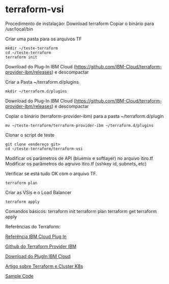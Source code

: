 # terraform-vsi

Procedimento de instalação:
Download terraform
Copiar o binário para /usr/local/bin

Criar uma pasta para os arquivos TF
```/bin/bash
mkdir ~/teste-terraform
cd ~/teste-terraform
terraform init
```

Download do Plug-In IBM Cloud (https://github.com/IBM-Cloud/terraform-provider-ibm/releases) e descompactar

Criar a Pasta ~/terraform.d/plugins
```/bin/bash
mkdir ~/terraform.d/plugins
```

Download do Plug-In IBM Cloud (https://github.com/IBM-Cloud/terraform-provider-ibm/releases) e descompactar

Copiar o binário (terraform-provider-ibm) para a pasta ~/terraform.d/plugin
```
mv ~/teste-terraform/terraform-provider-ibm ~/terraform.d/plugins
```

Clonar o script de teste
```
git clone <endereço git>
cd ~/teste-terraform/terraform-vsi
```
Modificar os parâmetros de API (bluemix e softlayer) no arquivo itiro.tf
Modificar os parâmetros do aqruivo itiro.tf (sshkey id, subnets, etc)

Verificar se está tudo OK com o arquivo TF.
```
terraform plan
```

Criar as VSis e o Load Balancer
```
terraform apply
```

Comandos básicos:
terraform init
terraform plan
terraform get
terraform apply

Referências do Terraform:

[Referência IBM Cloud Plug In](https://ibm-cloud.github.io/tf-ibm-docs/v0.7.0/)

[Github do Terraform Provider IBM](https://github.com/IBM-Cloud/terraform-provider-ibm)

[Download do PlugIn IBM Cloud](https://github.com/IBM-Cloud/terraform-provider-ibm/releases)

[Artigo sobre Terraform e Cluster K8s](https://www.ibm.com/blogs/bluemix/2017/09/using-ibm-cloud-provider-provision-infrastructure/)

[Sample Code](https://github.com/Cloud-Schematics)
